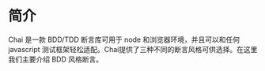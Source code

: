 # 简介

Chai 是一款 BDD/TDD 断言库可用于 node 和浏览器环境，并且可以和任何 javascript 测试框架轻松适配。Chai提供了三种不同的断言风格可供选择。在这里我们主要介绍 BDD 风格断言。